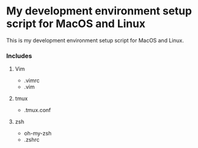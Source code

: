 # My development environment setup script for MacOS and Linux

This is my development environment setup script for MacOS and Linux.

### Includes

1. Vim
	- .vimrc
	- .vim

2. tmux
	- .tmux.conf

3. zsh
	- oh-my-zsh
	- .zshrc

